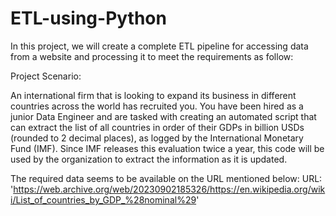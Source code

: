 # ETL-using-Python
In this project, we will create a complete ETL pipeline for accessing data from a website and processing it to meet the requirements as follow:

Project Scenario:

An international firm that is looking to expand its business in different countries across the world has recruited you. You have been hired as a junior Data Engineer and are tasked with creating an automated script that can extract the list of all countries in order of their GDPs in billion USDs (rounded to 2 decimal places), as logged by the International Monetary Fund (IMF). Since IMF releases this evaluation twice a year, this code will be used by the organization to extract the information as it is updated.

The required data seems to be available on the URL mentioned below:
URL: 'https://web.archive.org/web/20230902185326/https://en.wikipedia.org/wiki/List_of_countries_by_GDP_%28nominal%29'




